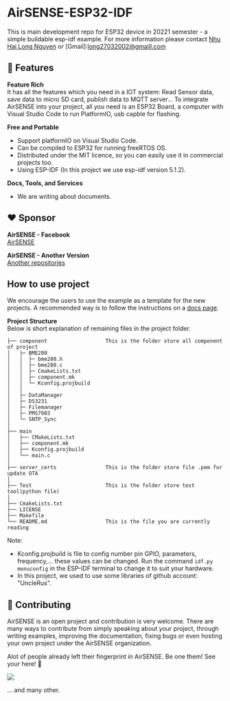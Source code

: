 # AirSENSE-ESP32-IDF

This is main development repo for ESP32 device in 20221 semester - a simple buildable esp-idf example. For more information please contact [Nhu Hai Long Nguyen](https://www.linkedin.com/in/hải-long-nguyễn-như-95b718207) or [Gmail]:long27032002@gmaill.com


## :rocket: Features

**Feature Rich**<br>
It has all the features which you need in a IOT system: Read Sensor data, save data to micro SD card, publish data to MQTT server... To integrate AirSENSE into your project, all you need is an ESP32 Board, a computer with Visual Studio Code to run PlatformIO, usb capble for flashing.

**Free and Portable**
  - Support platformIO on Visual Studio Code.
  - Can be compiled to ESP32 for running freeRTOS OS.
  - Distributed under the MIT licence, so you can easily use it in commercial projects too.
  - Using ESP-IDF (In this project we use esp-idf version 5.1.2).

**Docs, Tools, and Services**
  - We are writing about documents. 

## :heart: Sponsor

**AirSENSE - Facebook**<br>
[AirSENSE](https://www.facebook.com/airsenseairqualitymornitoringsystem)

**AirSENSE - Another Version**<br>
[Another repositories](https://github.com/orgs/Air-SENSE/repositories)

## How to use project
We encourage the users to use the example as a template for the new projects.
A recommended way is to follow the instructions on a [docs page](https://docs.espressif.com/projects/esp-idf/en/latest/api-guides/build-system.html#start-a-new-project).

**Project Structure**<br>
Below is short explanation of remaining files in the project folder.

```
├── component                   This is the folder store all component of project
│   ├─ BME280
│   │  ├─ bme280.h
│   │  ├─ bme280.c
│   │  ├─ CmakeLists.txt
│   │  ├─ component.mk
│   │  └─ Kconfig.projbuild
│   │
│   ├─ DataManager
│   ├─ DS3231
│   ├─ Filemanager
│   ├─ PMS7003
│   └─ SNTP_Sync
│
├── main
│   ├── CMakeLists.txt
│   ├── component.mk
│   ├── Kconfig.projbuild
│   └── main.c
│
├── server_certs                This is the folder store file .pem for update OTA
│
├── Test                        This is the folder store test tool(python file)
│
├── CmakeLists.txt
├── LICENSE
├── Makefile
└── README.md                   This is the file you are currently reading
```
Note:
 - Kconfig.projbuild is file to config number pin GPIO, parameters, frequency,... these values can be changed. Run the command `idf.py menuconfig` in the ESP-IDF terminal to change it to suit your hardware.
 - In this project, we used to use some libraries of github account: "UncleRus".


## :star2: Contributing
AirSENSE is an open project and contribution is very welcome. There are many ways to contribute from simply speaking about your project, through writing examples, improving the documentation, fixing bugs or even hosting your own project under the AirSENSE organization.


Alot of people already left their fingerprint in AirSENSE. Be one them! See your here! :slightly_smiling_face:

<a href="https://github.com/Air-SENSE/AirSENSE_ESP32-IDF_RTOS/graphs/contributors">
  <img src="https://contrib.rocks/image?repo=Air-SENSE/AirSENSE_ESP32-IDF_RTOS&max=48" />
</a>

... and many other.
